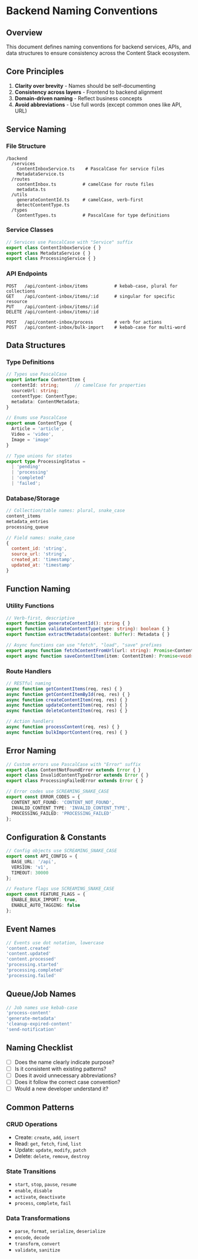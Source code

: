 # Backend Naming Conventions

## Overview
This document defines naming conventions for backend services, APIs, and data structures to ensure consistency across the Content Stack ecosystem.

## Core Principles
1. **Clarity over brevity** - Names should be self-documenting
2. **Consistency across layers** - Frontend to backend alignment
3. **Domain-driven naming** - Reflect business concepts
4. **Avoid abbreviations** - Use full words (except common ones like API, URL)

## Service Naming

### File Structure
```
/backend
  /services
    ContentInboxService.ts    # PascalCase for service files
    MetadataService.ts
  /routes
    contentInbox.ts          # camelCase for route files
    metadata.ts
  /utils
    generateContentId.ts     # camelCase, verb-first
    detectContentType.ts
  /types
    ContentTypes.ts          # PascalCase for type definitions
```

### Service Classes
```typescript
// Services use PascalCase with "Service" suffix
export class ContentInboxService { }
export class MetadataService { }
export class ProcessingService { }
```

### API Endpoints
```
POST   /api/content-inbox/items          # kebab-case, plural for collections
GET    /api/content-inbox/items/:id      # singular for specific resource
PUT    /api/content-inbox/items/:id
DELETE /api/content-inbox/items/:id

POST   /api/content-inbox/process        # verb for actions
POST   /api/content-inbox/bulk-import    # kebab-case for multi-word
```

## Data Structures

### Type Definitions
```typescript
// Types use PascalCase
export interface ContentItem {
  contentId: string;      // camelCase for properties
  sourceUrl: string;
  contentType: ContentType;
  metadata: ContentMetadata;
}

// Enums use PascalCase
export enum ContentType {
  Article = 'article',
  Video = 'video',
  Image = 'image'
}

// Type unions for states
export type ProcessingStatus = 
  | 'pending'
  | 'processing' 
  | 'completed'
  | 'failed';
```

### Database/Storage
```javascript
// Collection/table names: plural, snake_case
content_items
metadata_entries
processing_queue

// Field names: snake_case
{
  content_id: 'string',
  source_url: 'string',
  created_at: 'timestamp',
  updated_at: 'timestamp'
}
```

## Function Naming

### Utility Functions
```typescript
// Verb-first, descriptive
export function generateContentId(): string { }
export function validateContentType(type: string): boolean { }
export function extractMetadata(content: Buffer): Metadata { }

// Async functions can use "fetch", "load", "save" prefixes
export async function fetchContentFromUrl(url: string): Promise<Content> { }
export async function saveContentItem(item: ContentItem): Promise<void> { }
```

### Route Handlers
```typescript
// RESTful naming
async function getContentItems(req, res) { }
async function getContentItemById(req, res) { }
async function createContentItem(req, res) { }
async function updateContentItem(req, res) { }
async function deleteContentItem(req, res) { }

// Action handlers
async function processContent(req, res) { }
async function bulkImportContent(req, res) { }
```

## Error Naming
```typescript
// Custom errors use PascalCase with "Error" suffix
export class ContentNotFoundError extends Error { }
export class InvalidContentTypeError extends Error { }
export class ProcessingFailedError extends Error { }

// Error codes use SCREAMING_SNAKE_CASE
export const ERROR_CODES = {
  CONTENT_NOT_FOUND: 'CONTENT_NOT_FOUND',
  INVALID_CONTENT_TYPE: 'INVALID_CONTENT_TYPE',
  PROCESSING_FAILED: 'PROCESSING_FAILED'
};
```

## Configuration & Constants
```typescript
// Config objects use SCREAMING_SNAKE_CASE
export const API_CONFIG = {
  BASE_URL: '/api',
  VERSION: 'v1',
  TIMEOUT: 30000
};

// Feature flags use SCREAMING_SNAKE_CASE
export const FEATURE_FLAGS = {
  ENABLE_BULK_IMPORT: true,
  ENABLE_AUTO_TAGGING: false
};
```

## Event Names
```typescript
// Events use dot notation, lowercase
'content.created'
'content.updated'
'content.processed'
'processing.started'
'processing.completed'
'processing.failed'
```

## Queue/Job Names
```typescript
// Job names use kebab-case
'process-content'
'generate-metadata'
'cleanup-expired-content'
'send-notification'
```

## Naming Checklist
- [ ] Does the name clearly indicate purpose?
- [ ] Is it consistent with existing patterns?
- [ ] Does it avoid unnecessary abbreviations?
- [ ] Does it follow the correct case convention?
- [ ] Would a new developer understand it?

## Common Patterns

### CRUD Operations
- Create: `create`, `add`, `insert`
- Read: `get`, `fetch`, `find`, `list`
- Update: `update`, `modify`, `patch`
- Delete: `delete`, `remove`, `destroy`

### State Transitions
- `start`, `stop`, `pause`, `resume`
- `enable`, `disable`
- `activate`, `deactivate`
- `process`, `complete`, `fail`

### Data Transformations
- `parse`, `format`, `serialize`, `deserialize`
- `encode`, `decode`
- `transform`, `convert`
- `validate`, `sanitize`